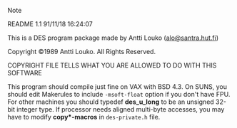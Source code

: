 > [!NOTE]
>	
>	README	1.1	91/11/18 16:24:07

This is a DES program package made by Antti Louko (alo@santra.hut.fi)

Copyright :copyright:1989 Antti Louko. All Rights Reserved.

COPYRIGHT FILE TELLS WHAT YOU ARE ALLOWED TO DO WITH THIS SOFTWARE

This program should compile just fine on VAX with BSD 4.3. On SUNS,
you should edit Makerules to include `-msoft-float` option if you don't
have FPU. For other machines you should typedef **des\_u\_long** to be an
unsigned 32-bit integer type. If processor needs aligned multi-byte
accesses, you may have to modify **copy\*-macros** in `des-private.h` file.
